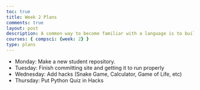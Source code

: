 ```yaml
---
toc: true
title: Week 2 Plans
comments: true
layout: post
description: A common way to become familiar with a language is to build a calculator.  This calculator shows off button with actions.
courses: { compsci: {week: 2} }
type: plans
---
```

<!--  -->
- Monday: Make a new student repository.
- Tuesday: Finish committing site and getting it to run properly
- Wednesday: Add hacks (Snake Game, Calculator, Game of Life, etc)
- Thursday: Put Python Quiz in Hacks